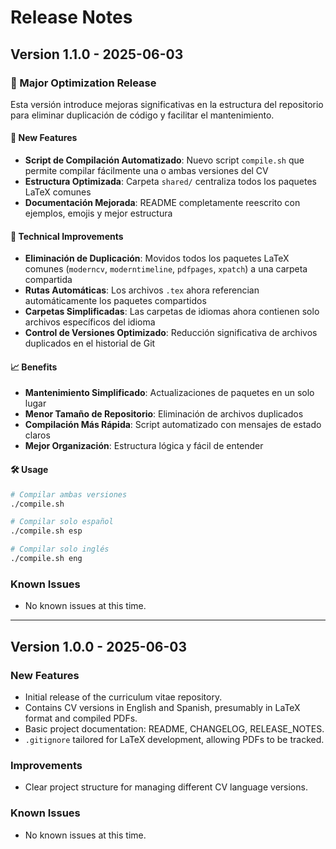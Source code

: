 # Release Notes

## Version 1.1.0 - 2025-06-03

### 🎯 Major Optimization Release

Esta versión introduce mejoras significativas en la estructura del repositorio para eliminar duplicación de código y facilitar el mantenimiento.

#### 🚀 New Features

- **Script de Compilación Automatizado**: Nuevo script `compile.sh` que permite compilar fácilmente una o ambas versiones del CV
- **Estructura Optimizada**: Carpeta `shared/` centraliza todos los paquetes LaTeX comunes
- **Documentación Mejorada**: README completamente reescrito con ejemplos, emojis y mejor estructura

#### 🔧 Technical Improvements

- **Eliminación de Duplicación**: Movidos todos los paquetes LaTeX comunes (`moderncv`, `moderntimeline`, `pdfpages`, `xpatch`) a una carpeta compartida
- **Rutas Automáticas**: Los archivos `.tex` ahora referencian automáticamente los paquetes compartidos
- **Carpetas Simplificadas**: Las carpetas de idiomas ahora contienen solo archivos específicos del idioma
- **Control de Versiones Optimizado**: Reducción significativa de archivos duplicados en el historial de Git

#### 📈 Benefits

- **Mantenimiento Simplificado**: Actualizaciones de paquetes en un solo lugar
- **Menor Tamaño de Repositorio**: Eliminación de archivos duplicados
- **Compilación Más Rápida**: Script automatizado con mensajes de estado claros
- **Mejor Organización**: Estructura lógica y fácil de entender

#### 🛠️ Usage

```bash
# Compilar ambas versiones
./compile.sh

# Compilar solo español
./compile.sh esp

# Compilar solo inglés
./compile.sh eng
```

### Known Issues

- No known issues at this time.

---

## Version 1.0.0 - 2025-06-03

### New Features

- Initial release of the curriculum vitae repository.
- Contains CV versions in English and Spanish, presumably in LaTeX format and compiled PDFs.
- Basic project documentation: README, CHANGELOG, RELEASE_NOTES.
- `.gitignore` tailored for LaTeX development, allowing PDFs to be tracked.

### Improvements

- Clear project structure for managing different CV language versions.

### Known Issues

- No known issues at this time.
